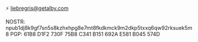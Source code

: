 ⚡ liebregris@getalby.com

NOSTR: npub1dj8k9gf7sn5s8kzhxhpg8e7mt8fkdkmck9m2dkp5txxq6qw92rksuek5m8
PGP: 61B8 D1F2 730F 75B8 C341  B151 692A E581 B045 574D
